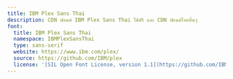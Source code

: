 ```yaml
---
title: IBM Plex Sans Thai
description: CDN ฟอนต์ IBM Plex Sans Thai ใช้ฟรี และ CDN ฟอนต์ไทยอื่นๆ
font:
  title: IBM Plex Sans Thai
  namespace: IBMPlexSansThai
  type: sans-serif
  website: https://www.ibm.com/plex/
  source: https://github.com/IBM/plex
  license: '[SIL Open Font License, version 1.1](https://github.com/IBM/plex/blob/master/LICENSE.txt)'
---
```


<div></div>
